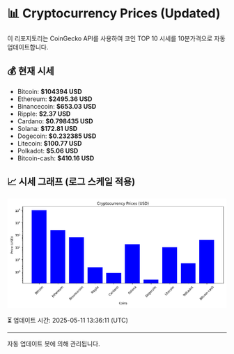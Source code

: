 
# 📊 Cryptocurrency Prices (Updated)

이 리포지토리는 CoinGecko API를 사용하여 코인 TOP 10 시세를 10분가격으로 자동 업데이트합니다.

## 💰 현재 시세
- Bitcoin: **$104394 USD**
- Ethereum: **$2495.36 USD**
- Binancecoin: **$653.03 USD**
- Ripple: **$2.37 USD**
- Cardano: **$0.798435 USD**
- Solana: **$172.81 USD**
- Dogecoin: **$0.232385 USD**
- Litecoin: **$100.77 USD**
- Polkadot: **$5.06 USD**
- Bitcoin-cash: **$410.16 USD**

## 📈 시세 그래프 (로그 스케일 적용)
![Crypto Prices](crypto_prices.png)

⏳ 업데이트 시간: 2025-05-11 13:36:11 (UTC)

---
자동 업데이트 봇에 의해 관리됩니다.
